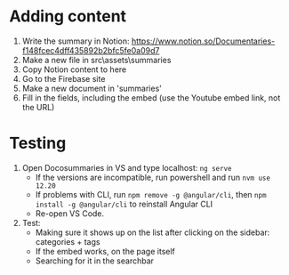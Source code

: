# Adding content 
1. Write the summary in Notion: https://www.notion.so/Documentaries-f148fcec4dff435892b2bfc5fe0a09d7
2. Make a new file in src\assets\summaries
3. Copy Notion content to here
4. Go to the Firebase site
5. Make a new document in 'summaries'
6. Fill in the fields, including the embed (use the Youtube embed link, not the URL)

# Testing 
1. Open Docosummaries in VS and type localhost: `ng serve`
   * If the versions are incompatible, run powershell and run `nvm use 12.20`
   * If problems with CLI, run `npm remove -g @angular/cli`, then `npm install -g @angular/cli` to reinstall Angular CLI
   * Re-open VS Code.
2. Test:
   * Making sure it shows up on the list after clicking on the sidebar: categories + tags
   * If the embed works, on the page itself
   * Searching for it in the searchbar
